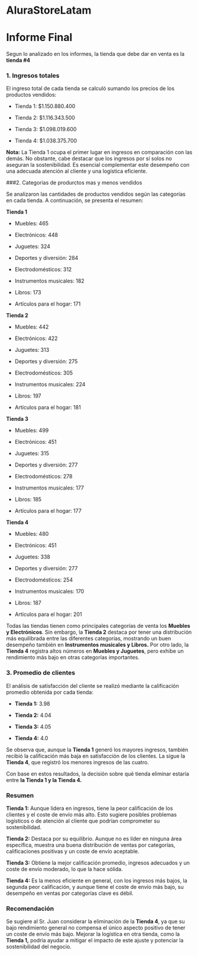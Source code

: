 # AluraStoreLatam
# Informe Final 

Segun lo analizado en los informes, la tienda  que debe dar en venta es la  **tienda #4**
### 1. Ingresos totales

El ingreso total de cada tienda se calculó sumando los precios de los productos vendidos:

* Tienda 1: $1.150.880.400

* Tienda 2: $1.116.343.500

* Tienda 3: $1.098.019.600

* Tienda 4: $1.038.375.700


**Nota:** La Tienda 1 ocupa el primer lugar en ingresos en comparación con las demás. No obstante, cabe destacar que los ingresos por sí solos no aseguran la sostenibilidad. Es esencial complementar este desempeño con una adecuada atención al cliente y una logística eficiente.

###2. Categorias de produrctos mas y menos vendidos

Se analizaron las cantidades de productos vendidos según las categorías en cada tienda. A continuación, se presenta el resumen:


**Tienda 1**
* Muebles: 465

* Electrónicos: 448

* Juguetes: 324

* Deportes y diversión: 284

* Electrodomésticos: 312

* Instrumentos musicales: 182

* Libros: 173

* Artículos para el hogar: 171

**Tienda 2**

* Muebles: 442

* Electrónicos: 422

* Juguetes: 313

* Deportes y diversión: 275

* Electrodomésticos: 305

* Instrumentos musicales: 224

* Libros: 197

* Artículos para el hogar: 181

**Tienda 3**

* Muebles: 499

* Electrónicos: 451

* Juguetes: 315

* Deportes y diversión: 277

* Electrodomésticos: 278

* Instrumentos musicales: 177

* Libros: 185

* Artículos para el hogar: 177

**Tienda 4**

* Muebles: 480

* Electrónicos: 451

* Juguetes: 338

* Deportes y diversión: 277

* Electrodomésticos: 254

* Instrumentos musicales: 170

* Libros: 187

* Artículos para el hogar: 201

Todas las tiendas tienen como principales categorías de venta los **Muebles y Electrónicos**. Sin embargo, la **Tienda 2** destaca por tener una distribución más equilibrada entre las diferentes categorías, mostrando un buen desempeño también en **Instrumentos musicales y Libros.** Por otro lado, la **Tienda 4** registra altos números en **Muebles y Juguetes**, pero exhibe un rendimiento más bajo en otras categorías importantes.

### 3. Promedio de clientes

El análisis de satisfacción del cliente se realizó mediante la calificación promedio obtenida por cada tienda:

* **Tienda 1:** 3.98

* **Tienda 2:** 4.04

* **Tienda 3:** 4.05

* **Tienda 4:** 4.0

Se observa que, aunque la **Tienda 1** generó los mayores ingresos, también recibió la calificación más baja en satisfacción de los clientes. La sigue la **Tienda 4**, que registró los menores ingresos de las cuatro.

Con base en estos resultados, la decisión sobre qué tienda eliminar estaría entre **la Tienda 1 y la Tienda 4.**

### **Resumen** 
**Tienda 1:** Aunque lidera en ingresos, tiene la peor calificación de los clientes y el coste de envío más alto. Esto sugiere posibles problemas logísticos o de atención al cliente que podrían comprometer su sostenibilidad.

**Tienda 2:** Destaca por su equilibrio. Aunque no es líder en ninguna área específica, muestra una buena distribución de ventas por categorías, calificaciones positivas y un coste de envío aceptable.

**Tienda 3:** Obtiene la mejor calificación promedio, ingresos adecuados y un coste de envío moderado, lo que la hace sólida.

**Tienda 4:** Es la menos eficiente en general, con los ingresos más bajos, la segunda peor calificación, y aunque tiene el coste de envío más bajo, su desempeño en ventas por categorías clave es débil.

### **Recomendación** 
Se sugiere al Sr. Juan considerar la eliminación de la **Tienda 4**, ya que su bajo rendimiento general no compensa el único aspecto positivo de tener un coste de envío más bajo. Mejorar la logística en otra tienda, como la **Tienda 1,** podría ayudar a mitigar el impacto de este ajuste y potenciar la sostenibilidad del negocio.
